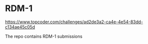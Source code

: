 # RDM-1
https://www.topcoder.com/challenges/ad2de3a2-ca4e-4e54-83dd-c134ae45c05d

The repo contains RDM-1 submissions
